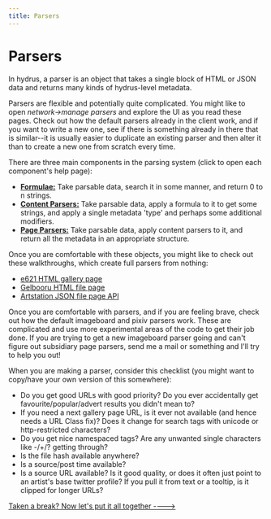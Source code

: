 ```yaml
---
title: Parsers
---
```


# Parsers

In hydrus, a parser is an object that takes a single block of HTML or JSON data and returns many kinds of hydrus-level metadata.

Parsers are flexible and potentially quite complicated. You might like to open _network->manage parsers_ and explore the UI as you read these pages. Check out how the default parsers already in the client work, and if you want to write a new one, see if there is something already in there that is similar--it is usually easier to duplicate an existing parser and then alter it than to create a new one from scratch every time.

There are three main components in the parsing system (click to open each component's help page):

*   [**Formulae:**](downloader_parsers_formulae.md) Take parsable data, search it in some manner, and return 0 to n strings.
*   [**Content Parsers:**](downloader_parsers_content_parsers.md) Take parsable data, apply a formula to it to get some strings, and apply a single metadata 'type' and perhaps some additional modifiers.
*   [**Page Parsers:**](downloader_parsers_page_parsers.md) Take parsable data, apply content parsers to it, and return all the metadata in an appropriate structure.

Once you are comfortable with these objects, you might like to check out these walkthroughs, which create full parsers from nothing:

*   [e621 HTML gallery page](downloader_parsers_full_example_gallery_page.md)
*   [Gelbooru HTML file page](downloader_parsers_full_example_file_page.md)
*   [Artstation JSON file page API](downloader_parsers_full_example_api.md)

Once you are comfortable with parsers, and if you are feeling brave, check out how the default imageboard and pixiv parsers work. These are complicated and use more experimental areas of the code to get their job done. If you are trying to get a new imageboard parser going and can't figure out subsidiary page parsers, send me a mail or something and I'll try to help you out!

When you are making a parser, consider this checklist (you might want to copy/have your own version of this somewhere):

*   Do you get good URLs with good priority? Do you ever accidentally get favourite/popular/advert results you didn't mean to?
*   If you need a next gallery page URL, is it ever not available (and hence needs a URL Class fix)? Does it change for search tags with unicode or http-restricted characters?
*   Do you get nice namespaced tags? Are any unwanted single characters like -/+/? getting through?
*   Is the file hash available anywhere?
*   Is a source/post time available?
*   Is a source URL available? Is it good quality, or does it often just point to an artist's base twitter profile? If you pull it from text or a tooltip, is it clipped for longer URLs?

[Taken a break? Now let's put it all together ---->](downloader_completion.md)
